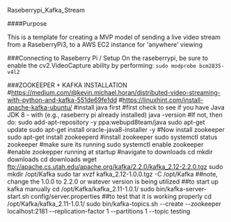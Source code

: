 Raseberrypi_Kafka_Stream

####Purpose
<p> This is a template for creating a MVP model of sending a live video
stream from a RaseberryPi3, to a AWS EC2 instance for 'anywhere' viewing </p>


###Connecting to Raseberry Pi / Setup 
On the raseberrypi, be sure to enable the cv2.VideoCapture ability by performing:
```sudo modprobe bcm2835-v4l2```


###ZOOKEEPER + KAFKA INSTALLATION 
#https://medium.com/@kevin.michael.horan/distributed-video-streaming-with-python-and-kafka-551de69fe1dd
#https://linuxhint.com/install-apache-kafka-ubuntu/
#install java first 
#first check to see if you have Java JDK 8 - with (e.g., raseberry pi already installed)
java -version
#If not, then do: 
	sudo add-apt-repository -y ppa:webupd8team/java
	sudo apt-get update
	sudo apt-get install oracle-java8-installer -y
#Now install zookeeper
sudo apt-get install zookeeperd #install zookeeper
sudo systemctl status zookeeper #make sure its running 
sudo systemctl enable zookeeper #enable zookepper running at startup 
#navigate to downloads 
cd 
mkdir downloads 
cd downloads 
wget ftp://apache.cs.utah.edu/apache.org/kafka/2.2.0/kafka_2.12-2.2.0.tgz
sudo mkdir /opt/Kafka
sudo tar xvzf kafka_2.12-1.0.0.tgz -C /opt/Kafka  ##note, change the 1.0.0 to 2.2.0 or watever version is being utilized
##to start up kafka manually 
cd /opt/Kafka/kafka_2.11-1.0.1/
sudo bin/kafka-server-start.sh config/server.properties
##to test that it is working properly 
cd /opt/Kafka/kafka_2.11-1.0.1/
sudo bin/kafka-topics.sh --create --zookeeper localhost:2181 --replication-factor 1  --partitions 1 --topic testing

